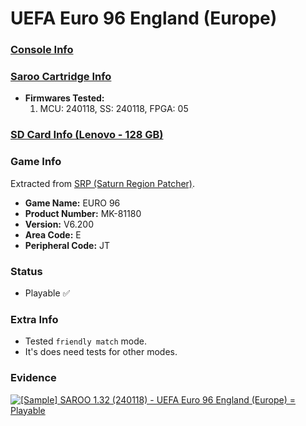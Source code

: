 # UEFA Euro 96 England (Europe)

### [Console Info](../../../../Info/Consoles/VA13/README.md)

### [Saroo Cartridge Info](../../../../Info/Cartridges/RetroGameParadiseStore/1.32F/README.md)

- <b>Firmwares Tested:</b>
  1. MCU: 240118, SS: 240118, FPGA: 05

### [SD Card Info (Lenovo - 128 GB)](../../../../Info/SdCards/Lenovo/128GB/fat32/README.md)

### Game Info

Extracted from [SRP (Saturn Region Patcher)](https://segaxtreme.net/resources/saturn-region-patcher.81/download).

- <b>Game Name:</b> EURO 96
- <b>Product Number:</b> MK-81180
- <b>Version:</b> V6.200
- <b>Area Code:</b> E
- <b>Peripheral Code:</b> JT

### Status

- Playable :white_check_mark:

### Extra Info

- Tested `friendly match` mode.
- It's does need tests for other modes.

### Evidence

[![[Sample] SAROO 1.32 (240118) - UEFA Euro 96 England (Europe) = Playable](https://img.youtube.com/vi/7eV3IcJsjb4/0.jpg)](https://www.youtube.com/watch?v=7eV3IcJsjb4)
